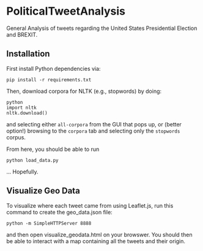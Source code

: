# PoliticalTweetAnalysis
General Analysis of tweets regarding the United States Presidential Election and BREXIT.


## Installation

First install Python dependencies via:

	pip install -r requirements.txt


Then, download corpora for NLTK (e.g., stopwords) by doing:

	python 
	import nltk
	nltk.download()

and selecting either `all-corpora` from the GUI that pops up, or (better option!) browsing to the `corpora` tab and selecting only the `stopwords` corpus.

From here, you should be able to run

	python load_data.py

... Hopefully.

## Visualize Geo Data

To visualize where each tweet came from using Leaflet.js, run this command to create the geo_data.json file:

	python -m SimpleHTTPServer 8888

and then open visualize_geodata.html on your browswer. You should then be able to interact with a map containing all the tweets and their origin.

